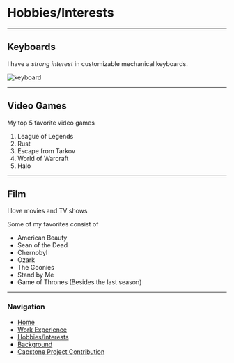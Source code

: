 # Hobbies/Interests

---

## Keyboards

I have a *strong interest* in customizable mechanical keyboards.

![keyboard](https://preview.redd.it/s58v614y42341.png?width=960&crop=smart&auto=webp&s=98be19c0ca582c4cf26f4726e85744df73b038db)

---

## Video Games

My top 5 favorite video games

1. League of Legends
2. Rust
3. Escape from Tarkov
4. World of Warcraft
5. Halo

---

## Film

I love movies and TV shows

Some of my favorites consist of

- American Beauty
- Sean of the Dead
- Chernobyl
- Ozark
- The Goonies
- Stand by Me
- Game of Thrones (Besides the last season)

---

### Navigation
- [Home](https://github.com/maxtaylorr/IT1000Final/blob/master/README.md)
- [Work Experience](https://github.com/maxtaylorr/IT1000Final/blob/master/WorkExperience.md)
- [Hobbies/Interests](https://github.com/maxtaylorr/IT1000Final/blob/master/Hobbies.md)
- [Background](https://github.com/maxtaylorr/IT1000Final/blob/master/Background.md)
- [Capstone Project Contribution](https://github.com/maxtaylorr/IT1000Final/master/CapstoneProjectContribution.md)
